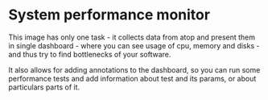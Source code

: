 # System performance monitor

This image has only one task - it collects data from atop and present them in
single dashboard - where you can see usage of cpu, memory and disks - and thus
try to find bottlenecks of your software.

It also allows for adding annotations to the dashboard, so you can run some
performance tests and add information about test and its params, or about
particulars parts of it.

